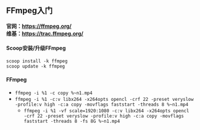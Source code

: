 ## FFmpeg入门
**官网：https://ffmpeg.org/**  
**维基：https://trac.ffmpeg.org/**
#### Scoop安装/升级FFmpeg
`scoop install -k ffmpeg`  
`scoop update -k ffmpeg`
#### FFmpeg
* `ffmpeg -i %1 -c copy %~n1.mp4`
* `ffmpeg -i %1 -c:v libx264 -x264opts opencl -crf 22 -preset veryslow -profile:v high -c:a copy -movflags faststart -threads 8 %~n1.mp4`
  * `ffmpeg -i %1 -vf scale=1920:1080 -c:v libx264 -x264opts opencl -crf 22 -preset veryslow -profile:v high -c:a copy -movflags faststart -threads 8 -fs 8G %~n1.mp4`